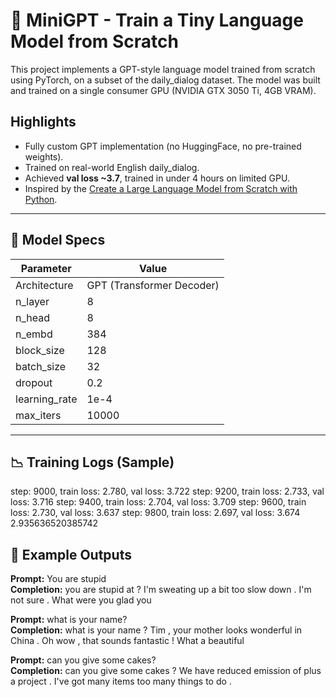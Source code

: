 # 🧠 MiniGPT - Train a Tiny Language Model from Scratch

This project implements a GPT-style language model trained from scratch using PyTorch, on a subset of the daily_dialog dataset. The model was built and trained on a single consumer GPU (NVIDIA GTX 3050 Ti, 4GB VRAM).

##  Highlights

- Fully custom GPT implementation (no HuggingFace, no pre-trained weights).
- Trained on real-world English daily_dialog.
- Achieved **val loss ~3.7**, trained in under 4 hours on limited GPU.
- Inspired by the [Create a Large Language Model from Scratch with Python](https://www.youtube.com/watch?v=UU1WVnMk4E8&t=19003s).

---

## 🔧 Model Specs

| Parameter       | Value         |
|----------------|---------------|
| Architecture   | GPT (Transformer Decoder) |
| n_layer        | 8             |
| n_head         | 8             |
| n_embd         | 384           |
| block_size     | 128           |
| batch_size     | 32            |
| dropout        | 0.2           |
| learning_rate  | 1e-4          |
| max_iters      | 10000         |

---

## 📉 Training Logs (Sample)

step: 9000, train loss: 2.780, val loss: 3.722
step: 9200, train loss: 2.733, val loss: 3.716
step: 9400, train loss: 2.704, val loss: 3.709
step: 9600, train loss: 2.730, val loss: 3.637
step: 9800, train loss: 2.697, val loss: 3.674
2.935636520385742


## 💬 Example Outputs

**Prompt:** You are stupid  
**Completion:** you are stupid at ? I'm sweating up a bit too slow down . I'm not sure . What were you glad you

**Prompt:** what is your name?  
**Completion:** what is your name ? Tim , your mother looks wonderful in China . Oh wow , that sounds fantastic ! What a beautiful

**Prompt:** can you give some cakes?  
**Completion:** can you give some cakes ? We have reduced emission of plus a project . I've got many items too many things to do .
